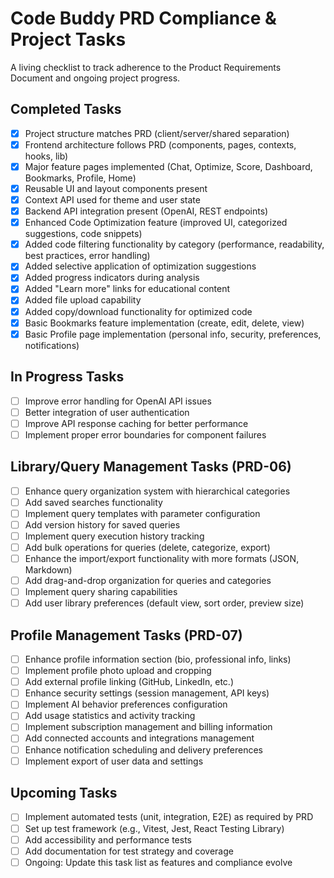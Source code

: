 # Code Buddy PRD Compliance & Project Tasks

A living checklist to track adherence to the Product Requirements Document and ongoing project progress.

## Completed Tasks
- [x] Project structure matches PRD (client/server/shared separation)
- [x] Frontend architecture follows PRD (components, pages, contexts, hooks, lib)
- [x] Major feature pages implemented (Chat, Optimize, Score, Dashboard, Bookmarks, Profile, Home)
- [x] Reusable UI and layout components present
- [x] Context API used for theme and user state
- [x] Backend API integration present (OpenAI, REST endpoints)
- [x] Enhanced Code Optimization feature (improved UI, categorized suggestions, code snippets)
- [x] Added code filtering functionality by category (performance, readability, best practices, error handling)
- [x] Added selective application of optimization suggestions
- [x] Added progress indicators during analysis 
- [x] Added "Learn more" links for educational content
- [x] Added file upload capability
- [x] Added copy/download functionality for optimized code
- [x] Basic Bookmarks feature implementation (create, edit, delete, view)
- [x] Basic Profile page implementation (personal info, security, preferences, notifications)

## In Progress Tasks
- [ ] Improve error handling for OpenAI API issues
- [ ] Better integration of user authentication
- [ ] Improve API response caching for better performance
- [ ] Implement proper error boundaries for component failures

## Library/Query Management Tasks (PRD-06)
- [ ] Enhance query organization system with hierarchical categories
- [ ] Add saved searches functionality
- [ ] Implement query templates with parameter configuration
- [ ] Add version history for saved queries
- [ ] Implement query execution history tracking
- [ ] Add bulk operations for queries (delete, categorize, export)
- [ ] Enhance the import/export functionality with more formats (JSON, Markdown)
- [ ] Add drag-and-drop organization for queries and categories
- [ ] Implement query sharing capabilities
- [ ] Add user library preferences (default view, sort order, preview size)

## Profile Management Tasks (PRD-07)
- [ ] Enhance profile information section (bio, professional info, links)
- [ ] Implement profile photo upload and cropping
- [ ] Add external profile linking (GitHub, LinkedIn, etc.)
- [ ] Enhance security settings (session management, API keys)
- [ ] Implement AI behavior preferences configuration
- [ ] Add usage statistics and activity tracking
- [ ] Implement subscription management and billing information
- [ ] Add connected accounts and integrations management
- [ ] Enhance notification scheduling and delivery preferences
- [ ] Implement export of user data and settings

## Upcoming Tasks
- [ ] Implement automated tests (unit, integration, E2E) as required by PRD
- [ ] Set up test framework (e.g., Vitest, Jest, React Testing Library)
- [ ] Add accessibility and performance tests
- [ ] Add documentation for test strategy and coverage
- [ ] Ongoing: Update this task list as features and compliance evolve 